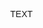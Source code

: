 <!DOCTYPE html>
<html>
<head>
<meta name="viewport" content="width=device-width, initial-scale=1">
<style>
body, html {
  height: 100%;
  margin: 0;
  font-family: Arial, Helvetica, sans-serif;
}

* {
  box-sizing: border-box;
}

.bg-image {
  /* Full height */
  height: 50%; 
  
  /* Center and scale the image nicely */
  background-position: center;
  background-repeat: no-repeat;
  background-size: cover;
}

/* Images used */



.img1 { background-image: url("image1.jpg"); }
.img2 { background-image: url("image2.jpg"); }
.img3 { background-image: url("image3.jpg"); }
.img4 { background-image: url("image4.jpg"); }
.img5 { background-image: url("image5.jpg"); }
.img6 { background-image: url("image6.jpg"); }

/* Position text in the middle of the page/image */
.bg-text {
  background-color: rgb(0,0,0); /* Fallback color */
  background-color: rgba(0,0,0, 0.4); /* Black w/opacity/see-through */
  color: white;
  font-weight: bold;
  font-size: 80px;
  border: 10px solid #f1f1f1;
  position: fixed;
  top: 50%;
  left: 50%;
  transform: translate(-50%, -50%);
  z-index: 2;
  width: 300px;
  padding: 20px;
  text-align: center;
}
</style>
</head>
<body>

<div class="bg-image img1"></div>
<div class="bg-image img2"></div>
<div class="bg-image img3"></div>
<div class="bg-image img4"></div>
<div class="bg-image img5"></div>
<div class="bg-image img6"></div>

<div class="bg-text">TEXT</div>

</body>
</html>

